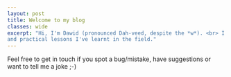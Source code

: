 ```yaml
---
layout: post
title: Welcome to my blog
classes: wide
excerpt: "Hi, I'm Dawid (pronounced Dah-veed, despite the *w*). <br> I'll document in this blog my data science projects
and practical lessons I've learnt in the field."
---
```


Feel free to get in touch if you spot a bug/mistake, have suggestions or want to tell me a joke ;-) 